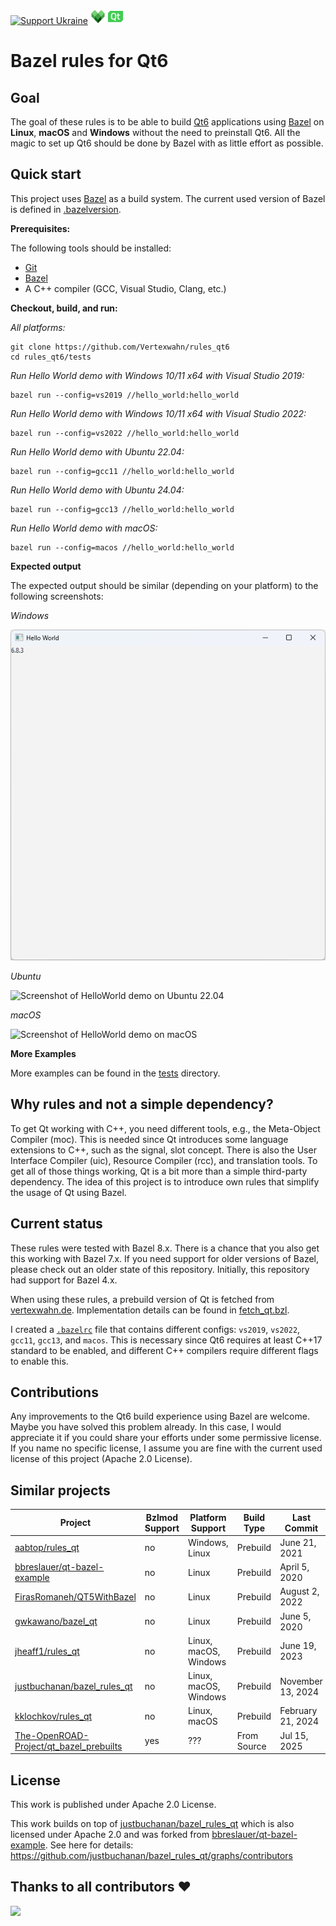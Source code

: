 
<!--
SPDX-FileCopyrightText: 2022-2025 Julian Amann <dev@vertexwahn.de>
SPDX-License-Identifier: Apache-2.0
-->


[![Support Ukraine](https://img.shields.io/badge/Support-Ukraine-FFD500?style=flat&labelColor=005BBB)](https://opensource.fb.com/support-ukraine) [<img src="docs/logo/bazel_logo.svg" alt="Bazel logo" width="24" height="24" />](https://bazel.build/) [<img src="docs/logo/qt-svgrepo-com.svg" alt="Qt logo" width="24" height="24" />](https://www.qt.io/product/qt6)

# Bazel rules for Qt6


## Goal 

The goal of these rules is to be able to build [Qt6](https://www.qt.io/product/qt6) applications using [Bazel](https://bazel.build/) on **Linux**, **macOS** and **Windows** without the need to preinstall Qt6. 
All the magic to set up Qt6 should be done by Bazel with as little effort as possible.

## Quick start

This project uses [Bazel](https://bazel.build/) as a build system. 
The current used version of Bazel is defined in [.bazelversion](tests/.bazelversion).

**Prerequisites:**

The following tools should be installed:
- [Git](https://git-scm.com/)
- [Bazel](https://bazel.build/install)
- A C++ compiler (GCC, Visual Studio, Clang, etc.)

**Checkout, build, and run:**

*All platforms:*

```shell
git clone https://github.com/Vertexwahn/rules_qt6
cd rules_qt6/tests
```

*Run Hello World demo with Windows 10/11 x64 with Visual Studio 2019:*

```shell
bazel run --config=vs2019 //hello_world:hello_world
```

*Run Hello World demo with Windows 10/11 x64 with Visual Studio 2022:*

```shell
bazel run --config=vs2022 //hello_world:hello_world
```

*Run Hello World demo with Ubuntu 22.04:*

```shell
bazel run --config=gcc11 //hello_world:hello_world
```

*Run Hello World demo with Ubuntu 24.04:*

```shell
bazel run --config=gcc13 //hello_world:hello_world
```

*Run Hello World demo with macOS:*

```shell
bazel run --config=macos //hello_world:hello_world
```

**Expected output**

The expected output should be similar (depending on your platform) to the following screenshots:

*Windows*

![Screenshot of HelloWorld demo on Windows 11](/docs/screenshots/hello_world_Windows11.png)

*Ubuntu*

![Screenshot of HelloWorld demo on Ubuntu 22.04](/docs/screenshots/hello_world_Ubuntu22.04.png)

*macOS*

![Screenshot of HelloWorld demo on macOS](/docs/screenshots/hello_world_macOS12_M1.png)

**More Examples**

More examples can be found in the [tests](tests) directory.

## Why rules and not a simple dependency?

To get Qt working with C++, you need different tools, e.g., the Meta-Object Compiler (moc).
This is needed since Qt introduces some language extensions to C++, such as the signal, slot concept.
There is also the User Interface Compiler (uic), Resource Compiler (rcc), and translation tools.
To get all of those things working, Qt is a bit more than a simple third-party dependency.
The idea of this project is to introduce own rules that simplify the usage of Qt using Bazel.

## Current status

These rules were tested with Bazel 8.x.
There is a chance that you also get this working with Bazel 7.x.
If you need support for older versions of Bazel, please check out an older state of this repository.
Initially, this repository had support for Bazel 4.x.

When using these rules,
a prebuild version of Qt is fetched from [vertexwahn.de](https://vertexwahn.de/).
Implementation details can be found in [fetch_qt.bzl](fetch_qt.bzl).

I created a [`.bazelrc`](tests/.bazelrc) file that contains different configs: `vs2019`, `vs2022`, `gcc11`, `gcc13`, and `macos`.
This is necessary since Qt6 requires at least C++17 standard to be enabled, and different C++ compilers require different flags to enable this.

## Contributions

Any improvements to the Qt6 build experience using Bazel are welcome. 
Maybe you have solved this problem already. 
In this case, 
I would appreciate it if you could share your efforts under some permissive license.
If you name no specific license, I assume you are fine with the current used license of this project (Apache 2.0 License).

## Similar projects

| Project                                                                                               | Bzlmod Support | Platform Support      | Build Type  | Last Commit       |
| ----------------------------------------------------------------------------------------------------- | -------------- | --------------------- | ----------- | ----------------- |
| [aabtop/rules_qt](https://github.com/aabtop/rules_qt)                                                 | no             | Windows, Linux        | Prebuild    | June 21, 2021     |
| [bbreslauer/qt-bazel-example](https://github.com/bbreslauer/qt-bazel-example)                         | no             | Linux                 | Prebuild    | April 5, 2020     |
| [FirasRomaneh/QT5WithBazel](https://github.com/FirasRomaneh/QT5WithBazel)                             | no             | Linux                 | Prebuild    | August 2, 2022    |
| [gwkawano/bazel_qt](https://github.com/gwkawano/bazel_qt)                                             | no             | Linux                 | Prebuild    | June 5, 2020      |
| [jheaff1/rules_qt](https://github.com/jheaff1/rules_qt)                                               | no             | Linux, macOS, Windows | Prebuild    | June 19, 2023     |
| [justbuchanan/bazel_rules_qt](https://github.com/justbuchanan/bazel_rules_qt)                         | no             | Linux, macOS, Windows | Prebuild    | November 13, 2024 |
| [kklochkov/rules_qt](https://github.com/kklochkov/rules_qt)                                           | no             | Linux, macOS          | Prebuild    | February 21, 2024 |
| [The-OpenROAD-Project/qt_bazel_prebuilts](https://github.com/The-OpenROAD-Project/qt_bazel_prebuilts) | yes            | ???                   | From Source | Jul 15, 2025      |

## License

This work is published under Apache 2.0 License.

This work builds on top of [justbuchanan/bazel_rules_qt](https://github.com/justbuchanan/bazel_rules_qt) which is also licensed under Apache 2.0 and 
was forked from [bbreslauer/qt-bazel-example](https://github.com/bbreslauer/qt-bazel-example).
See here for details: https://github.com/justbuchanan/bazel_rules_qt/graphs/contributors

## Thanks to all contributors ❤

 <a href = "https://github.com/Vertexwahn/rules_qt6/graphs/contributors">
   <img src = "https://contrib.rocks/image?repo=Vertexwahn/rules_qt6"/>
 </a>
